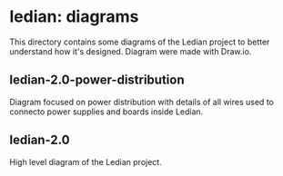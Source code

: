# ledian: diagrams

This directory contains some diagrams of the Ledian project to better understand how it's designed.
Diagram were made with Draw.io.

## ledian-2.0-power-distribution

Diagram focused on power distribution with details of all wires used to connecto power supplies and boards inside Ledian.

## ledian-2.0

High level diagram of the Ledian project.
